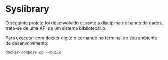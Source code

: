 # Syslibrary
O seguinte projeto foi desenvolvido durante a disciplina de banco de dados, trata-se de uma API de um sistema bibliotecário. 


Para executar com docker digite o comando no terminal do seu ambiente de desenvolvimento:
```
docker-compose up --build

```

